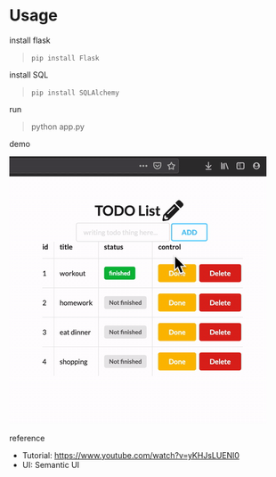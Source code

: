 # Usage

install flask
> `pip install Flask`

install SQL
> `pip install SQLAlchemy`

run
> python app.py

demo

![image](https://github.com/elina10920/TODO-App/blob/main/demo.gif)

reference

- Tutorial: <https://www.youtube.com/watch?v=yKHJsLUENl0>
- UI: Semantic UI
